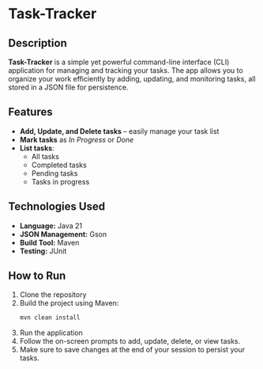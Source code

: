 # Task-Tracker

## Description
**Task-Tracker** is a simple yet powerful command-line interface (CLI) application for managing and tracking your tasks. The app allows you to organize your work efficiently by adding, updating, and monitoring tasks, all stored in a JSON file for persistence.

## Features
- **Add, Update, and Delete tasks** – easily manage your task list
- **Mark tasks** as *In Progress* or *Done*
- **List tasks**:
    - All tasks
    - Completed tasks
    - Pending tasks
    - Tasks in progress

## Technologies Used
- **Language:** Java 21
- **JSON Management:** Gson
- **Build Tool:** Maven
- **Testing:** JUnit

## How to Run
1. Clone the repository
2. Build the project using Maven:
   ```bash
   mvn clean install
3. Run the application
4. Follow the on-screen prompts to add, update, delete, or view tasks.
5. Make sure to save changes at the end of your session to persist your tasks.

